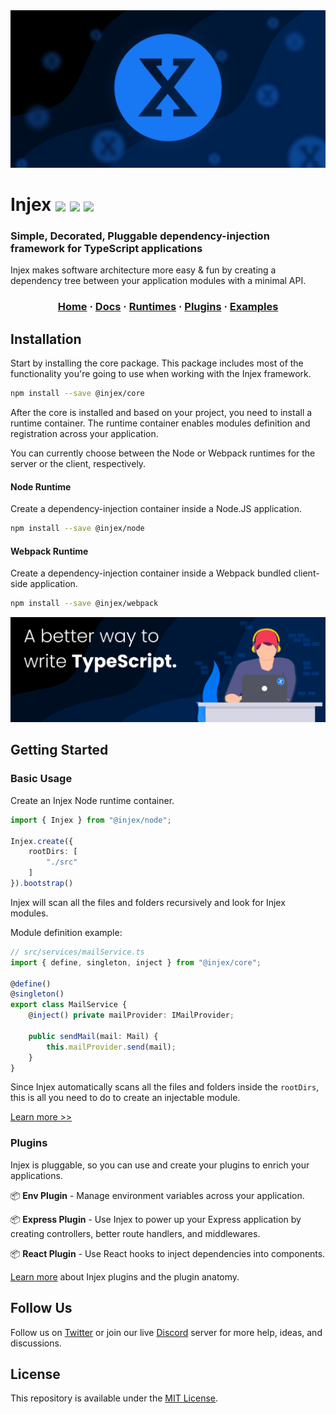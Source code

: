 <img src="website/static/img/poster.png"  />

<h1>
    Injex <img src="https://img.shields.io/npm/v/@injex/core" valign="middle" /> <img src="https://travis-ci.org/uditalias/injex.svg?branch=master" valign="middle" /> <a href="https://twitter.com/injex_framework"><img src="https://img.shields.io/twitter/url?label=%40injex_framework&style=social&url=https%3A%2F%2Ftwitter.com%2Finjex_framework" valign="middle" /></a>
</h1>
<h3>Simple, Decorated, Pluggable dependency-injection framework for TypeScript applications</h3>
<p>Injex makes software architecture more easy & fun by creating a dependency tree between your application modules with a minimal API.</p>

<h3 align="center">

[Home](https://www.injex.dev)
·
[Docs](https://www.injex.dev/docs/introduction)
·
[Runtimes](https://www.injex.dev/docs/runtimes/node)
·
[Plugins](https://www.injex.dev/docs/plugins)
·
[Examples](https://www.injex.dev/docs/examples)
</h3>

## Installation

Start by installing the core package. This package includes most of the functionality you're going to use when working with the Injex framework.

```bash
npm install --save @injex/core
```

After the core is installed and based on your project, you need to install a runtime container. The runtime container enables modules definition and registration across your application.

You can currently choose between the Node or Webpack runtimes for the server or the client, respectively.

#### Node Runtime

Create a dependency-injection container inside a Node.JS application.

```bash
npm install --save @injex/node
```

#### Webpack Runtime

Create a dependency-injection container inside a Webpack bundled client-side application.

```bash
npm install --save @injex/webpack
```

<img src="website/static/img/poster_twitter.png" />

## Getting Started

### Basic Usage

Create an Injex Node runtime container.

```typescript
import { Injex } from "@injex/node";

Injex.create({
    rootDirs: [
        "./src"
    ]
}).bootstrap()
```

Injex will scan all the files and folders recursively and look for Injex modules.

Module definition example:

```typescript
// src/services/mailService.ts
import { define, singleton, inject } from "@injex/core";

@define()
@singleton()
export class MailService {
    @inject() private mailProvider: IMailProvider;

    public sendMail(mail: Mail) {
        this.mailProvider.send(mail);
    }
}
```

Since Injex automatically scans all the files and folders inside the `rootDirs`, this is all you need to do to create an injectable module.

[Learn more >>](https://www.injex.dev/docs/getting-started)

### Plugins

Injex is pluggable, so you can use and create your plugins to enrich your applications.

📦 **Env Plugin** - Manage environment variables across your application.

📦 **Express Plugin** - Use Injex to power up your Express application by creating controllers, better route handlers, and middlewares.

📦 **React Plugin** - Use React hooks to inject dependencies into components.

[Learn more](https://www.injex.dev/docs/plugins) about Injex plugins and the plugin anatomy.

## Follow Us

Follow us on [Twitter](https://twitter.com/injex_framework) or join our live [Discord](https://discord.gg/tqjz7f) server for more help, ideas, and discussions.

## License

This repository is available under the [MIT License](./LICENSE).